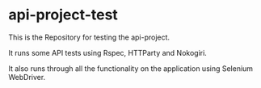 # api-project-test

This is the Repository for testing the api-project.

It runs some API tests using Rspec, HTTParty and Nokogiri.

It also runs through all the functionality on the application using Selenium WebDriver.
